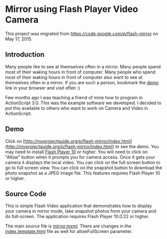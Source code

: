 # Mirror using Flash Player Video Camera

This project was migrated from https://code.google.com/p/flash-mirror on May 17, 2015.

## Introduction ##

Many people like to see at themselves often in a mirror. Many people spend most of their waking hours in front of computer. Many people who spend most of their waking hours in front of computer also want to see at themselves often in a mirror. If you are such a person, bookmark the [demo](http://myprojectguide.org/p/flash-mirror/index.html) link in your browser and visit often :)

Few months ago I was teaching a friend of mine how to program in ActionScript 3.0. This was the example software we developed. I decided to put this available to others who want to work on Camera and Video in ActionScript.

## Demo ##

Click on [http://myprojectguide.org/p/flash-mirror/index.html](http://myprojectguide.org/p/flash-mirror/index.html) to see the demo. You may need to install [Flash Player 10](http://get.adobe.com/flashplayer/) or higher. You will need to click on "Allow" button when it prompts you for camera access. Once it gets your camera it displays the local video. You can click on the full screen button to go to full screen view. You can click on the snapshot button to download the photo snapshot as a JPEG image file. This features requires Flash Player 10 or higher.

## Source Code ##

This is simple Flash Video application that demonstrates how to display your camera in mirror mode, take snapshot photos from your camera and do full-screen. The application requires Flash Player 10.0.22 or higher.

The main source file is [mirror.mxml](https://github.com/theintencity/flash-mirror/blob/master/src/mirror.mxml). There are changes in the [index.template.html](https://github.com/theintencity/flash-mirror/blob/master/html-template/index.template.html) file as well for allowFullScreen parameter.
